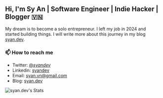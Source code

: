 ## Hi, I'm Sy An | Software Engineer | Indie Hacker | Blogger 🇻🇳

My dream is to become a solo entrepreneur. I left my job in 2024 and started building things. I will write more about this journey in my blog [syan.dev](https://syan.dev).

### 📫 How to reach me

* Twitter: [@_syandev_](https://x.com/_syandev)
* Linkedin: [syandev](https://www.linkedin.com/in/syandev/)
* Email: syan.vn@gmail.com
* Blog: [syan.dev](https://syan.dev)


![syan.dev's Stats](https://streak-stats.demolab.com/?user=syan-dev)

